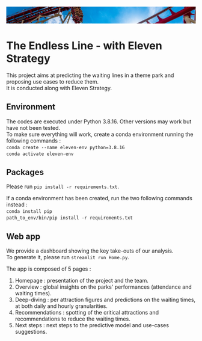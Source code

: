 ![Alt text](./images/banner_page2.jpeg?raw=true "Banner")

# The Endless Line  -  with Eleven Strategy  
  
This project aims at predicting the waiting lines in a theme park and proposing use cases to reduce them.  
It is conducted along with Eleven Strategy.  
  
## Environment
The codes are executed under Python 3.8.16. Other versions may work but have not been tested.  
To make sure everything will work, create a conda environment running the following commands :  
`conda create --name eleven-env python=3.8.16`  
`conda activate eleven-env`  

## Packages  
Please run `pip install -r requirements.txt`.  
  
If a conda environment has been created, run the two following commands instead :  
`conda install pip`  
`path_to_env/bin/pip install -r requirements.txt`  
  
## Web app
We provide a dashboard showing the key take-outs of our analysis.  
To generate it, please run `streamlit run Home.py`.
  
The app is composed of 5 pages :  
1. Homepage : presentation of the project and the team.  
2. Overview : global insights on the parks' performances (attendance and waiting times).  
3. Deep-diving : per attraction figures and predictions on the waiting times, at both daily and hourly granularities.   
4. Recommendations : spotting of the critical attractions and recommendations to reduce the waiting times.  
5. Next steps : next steps to the predictive model and use-cases suggestions.  
